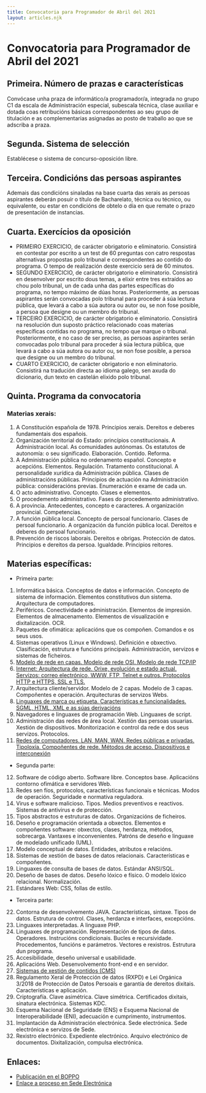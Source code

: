 ```yaml
---
title: Convocatoria para Programador de Abril del 2021
layout: articles.njk
---
```


# Convocatoria para Programador de Abril del 2021

## Primeira. Número de prazas e características
Convócase unha praza de informático/a programador/a, integrada no grupo C1 da escala de Administración especial, subescala técnica, clase auxiliar e dotada coas retribucións básicas correspondentes ao seu grupo de titulación e as complementarias asignadas ao posto de traballo ao que se adscriba a praza.

## Segunda. Sistema de selección
Establécese o sistema de concurso-oposición libre.

## Terceira. Condicións das persoas aspirantes
Ademais das condicións sinaladas na base cuarta das xerais as persoas aspirantes deberán posuír o título de Bacharelato, técnica ou técnico, ou equivalente, ou estar en condicións de obtelo o día en que remate o prazo de presentación de instancias.

## Cuarta. Exercícios da oposición
- PRIMEIRO EXERCICIO, de carácter obrigatorio e eliminatorio. Consistirá en contestar por escrito a un test de 60 preguntas con catro respostas alternativas propostas polo tribunal e correspondentes ao contido do programa. O tempo de realización deste exercicio será de 60 minutos.
- SEGUNDO EXERCICIO, de carácter obrigatorio e eliminatorio. Consistirá en desenvolver por escrito dous temas, a elixir entre tres extraídos ao chou polo tribunal, un de cada unha das partes específicas do programa, no tempo máximo de dúas horas. Posteriormente, as persoas aspirantes serán convocadas polo tribunal para proceder á súa lectura pública, que levará a cabo a súa autora ou autor ou, se non fose posible, a persoa que designe ou un membro do tribunal.
- TERCEIRO EXERCICIO, de carácter obrigatorio e eliminatorio. Consistirá na resolución dun suposto práctico relacionado coas materias específicas contidas no programa, no tempo que marque o tribunal. Posteriormente, e no caso de ser preciso, as persoas aspirantes serán convocadas polo tribunal para proceder á súa lectura pública, que levará a cabo a súa autora ou autor ou, se non fose posible, a persoa que designe ou un membro do tribunal.
- CUARTO EXERCICIO, de carácter obrigatorio e non eliminatorio. Consistirá na tradución directa ao idioma galego, sen axuda do dicionario, dun texto en castelán elixido polo tribunal.

## Quinta. Programa da convocatoria

### Materias xerais:
1. A Constitución española de 1978. Principios xerais. Dereitos e deberes fundamentais dos españois.
2. Organización territorial do Estado: princípios constitucionais. A Administración local. As comunidades autónomas. Os estatutos de autonomía: o seu significado. Elaboración. Contido. Reforma.
3. A Administración pública no ordenamento español. Concepto e acepcións. Elementos. Regulación. Tratamento constitucional. A personalidade xurídica da Administración pública. Clases de administracións públicas. Principios de actuación na Administración pública: consideracións previas. Enumeración e exame de cada un.
4. O acto administrativo. Concepto. Clases e elementos.
5. O procedemento administrativo. Fases do procedemento administrativo.
6. A provincia. Antecedentes, concepto e caracteres. A organización provincial. Competencias.
7. A función pública local. Concepto de persoal funcionario. Clases de persoal funcionario. A organización da función pública local. Dereitos e deberes do persoal funcionario.
8. Prevención de riscos laborais. Dereitos e obrigas. Protección de datos. Principios e dereitos da persoa. Igualdade. Principios reitores.

## Materias específicas:

- Primeira parte:
1. Informática básica. Conceptos de datos e información. Concepto de sistema de información. Elementos constitutivos dun sistema. Arquitectura de computadores.
2. Periféricos. Conectividade e administración. Elementos de impresión. Elementos de almacenamento. Elementos de visualización e dixitalización. OCR.
3. Paquetes de ofimática: aplicacións que os compoñen. Comandos e os seus usos.
4. Sistemas operativos (Linux e Windows). Definición e obxectivo. Clasificación, estrutura e funcións principais. Administración, servizos e sistemas de ficheiros.
5. [Modelo de rede en capas. Modelo de rede OSI. Modelo de rede TCP/IP](/articles/osi)
6. [Internet: Arquitectura de rede. Orixe, evolución e estado actual. Servizos: correo electrónico, WWW, FTP, Telnet e outros. Protocolos HTTP e HTTPS, SSL e TLS.](/articles/internet_servicios)
7. Arquitectura cliente/servidor. Modelo de 2 capas. Modelo de 3 capas. Compoñentes e operación. Arquitecturas de servizos Webs.
8. [Linguaxes de marca ou etiqueta. Características e funcionalidades. SGML, HTML, XML e as súas derivacións](/articles/tag_languajes)
9. Navegadores e linguaxes de programación Web. Linguaxes de script.
10. Administración das redes de área local. Xestión das persoas usuarias. Xestión de dispositivos. Monitorización e control da rede e dos seus servizos. Protocolos.
11. [Redes de computadores. LAN, MAN, WAN. Redes públicas e privadas. Tipoloxía. Compoñentes de rede. Métodos de acceso. Dispositivos e interconexión](/articles/redes)

- Segunda parte:
12. Software de código aberto. Software libre. Conceptos base. Aplicacións contorno ofimática e servidores Web.
13. Redes sen fíos, protocolos, características funcionais e técnicas. Modos de operación. Seguridade e normativa reguladora.
14. Virus e software malicioso. Tipos. Medios preventivos e reactivos. Sistemas de antivirus e de protección.
15. Tipos abstractos e estruturas de datos. Organizacións de ficheiros.
16. Deseño e programación orientada a obxectos. Elementos e compoñentes software: obxectos, clases, herdanza, métodos, sobrecarga. Vantaxes e inconvenientes. Patróns de deseño e linguaxe de modelado unificado (UML).
17. Modelo conceptual de datos. Entidades, atributos e relacións.
18. Sistemas de xestión de bases de datos relacionais. Características e compoñentes.
19. Linguaxes de consulta de bases de datos. Estándar ANSI/SQL.
20. Deseño de bases de datos. Deseño lóxico e físico. O modelo lóxico relacional. Normalización.
21. Estándares Web: CSS, follas de estilo.

- Terceira parte:
22. Contorna de desenvolvemento JAVA. Características, sintaxe. Tipos de datos. Estrutura de control. Clases, herdanza e interfaces, excepcións.
23. Linguaxes interpretadas. A linguaxe PHP.
24. Linguaxes de programación. Representación de tipos de datos. Operadores. Instrucións condicionais. Bucles e recursividade. Procedementos, funcións e parámetros. Vectores e rexistros. Estrutura dun programa.
25. Accesibilidade, deseño universal e usabilidade.
26. Aplicacións Web. Desenvolvemento front-end e en servidor.
27. [Sistemas de xestión de contidos (CMS)](/articles/cms)
28. Regulamento Xeral de Protección de datos (RXPD) e Lei Orgánica 3/2018 de Protección de Datos Persoais e garantía de dereitos dixitais. Características e aplicación.
29. Criptografía. Clave asimétrica. Clave simétrica. Certificados dixitais, sinatura electrónica. Sistemas KDC.
30. Esquema Nacional de Seguridade (ENS) e Esquema Nacional de Interoperabilidade (ENI), adecuación e cumprimento, instrumentos.
31. Implantación da Administración electrónica. Sede electrónica. Sede electrónica e servizos de Sede.
32. Rexistro electrónico. Expediente electrónico. Arquivo electrónico de documentos. Dixitalización, compulsa electrónica.

## Enlaces: 

- <a href="" target="_blank">Publicación en el BOPPO</a>
- <a href="https://sede.depo.gal/web/public/employment/employment-public-examination.xhtml?idprocedure=91097386&idoposicion=91359363" target="_blank">Enlace a proceso en Sede Electrónica</a>


